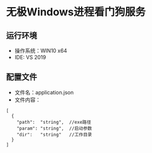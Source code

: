 # 无极Windows进程看门狗服务

## 运行环境

- 操作系统：WIN10 x64
- IDE: VS 2019

## 配置文件

- 文件名：application.json
- 文件内容：

```json5
[
  {
    "path":  "string",  //exe路径
    "param": "string",  //启动参数
    "dir":   "string"   //工作目录
  }
]
```
